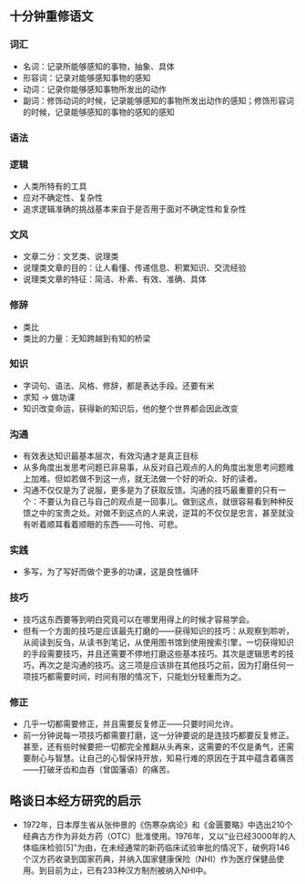 

十分钟重修语文
---

### 词汇
* 名词：记录所能够感知的事物，抽象、具体
* 形容词：记录对能够感知事物的感知
* 动词：记录你能够感知事物所发出的动作
* 副词：修饰动词的时候，记录能够感知的事物所发出动作的感知；修饰形容词的时候，记录能够感知的事物的感知的感知

### 语法
### 逻辑
* 人类所特有的工具
* 应对不确定性、复杂性
* 追求逻辑准确的挑战基本来自于是否用于面对不确定性和复杂性

### 文风
* 文章二分：文艺类、说理类
* 说理类文章的目的：让人看懂、传递信息、积累知识、交流经验
* 说理类文章的特征：简洁、朴素、有效、准确、具体

### 修辞
* 类比
* 类比的力量：无知跨越到有知的桥梁

### 知识
* 字词句、语法、风格、修辞，都是表达手段。还要有米
* 求知 → 做功课
* 知识改变命运，获得新的知识后，他的整个世界都会因此改变

### 沟通
* 有效表达知识最基本层次，有效沟通才是真正目标
* 从多角度出发思考问题已非易事，从反对自己观点的人的角度出发思考问题难上加难。但如若做不到这一点，就无法做一个好的听众、好的读者。
* 沟通不仅仅是为了说服，更多是为了获取反馈。沟通的技巧最重要的只有一个：不要认为自己与自己的观点是一回事儿。做到这点，就很容易看到种种反馈之中的宝贵之处。对做不到这点的人来说，逆耳的不仅仅是忠言，甚至就没有听着顺耳看着顺眼的东西——可怜、可悲。

### 实践
* 多写，为了写好而做个更多的功课，这是良性循环

### 技巧
* 技巧这东西要等到明白究竟可以在哪里用得上的时候才容易学会。
* 但有一个方面的技巧是应该最先打磨的——获得知识的技巧：从观察到聆听，从阅读到反刍，从读书到笔记，从使用图书馆到使用搜索引擎，一切获得知识的手段需要技巧，并且还需要不停地打磨这些基本技巧。其次是逻辑思考的技巧，再次之是沟通的技巧。这三项是应该排在其他技巧之前，因为打磨任何一项技巧都需要时间，时间有限的情况下，只能划分轻重而为之。

### 修正
* 几乎一切都需要修正，并且需要反复修正——只要时间允许。
* 前一分钟说每一项技巧都需要打磨，这一分钟要说的是连技巧都要反复修正。甚至，还有些时候要把一切都完全推翻从头再来，这需要的不仅是勇气，还需要耐心与智慧。让自己的心智保持开放，知易行难的原因在于其中蕴含着痛苦——打破牙齿和血吞（曾国藩语）的痛苦。


略谈日本经方研究的启示
---
* 1972年，日本厚生省从张仲景的《伤寒杂病论》和《金匮要略》中选出210个经典古方作为非处方药（OTC）批准使用。1976年，又以“业已经3000年的人体临床检验[5]”为由，在未经通常的新药临床试验审批的情况下，破例将146个汉方药收录到国家药典，并纳入国家健康保险（NHI）作为医疗保健品使用。到目前为止，已有233种汉方制剂被纳入NHI中。



